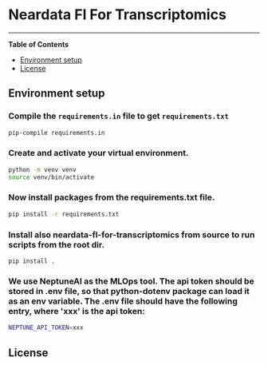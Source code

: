 # Neardata Fl For Transcriptomics
-----

**Table of Contents**

- [Environment setup](#env-setup)
- [License](#license)

## Environment setup
### Compile the ```requirements.in``` file to get ```requirements.txt```
```bash
pip-compile requirements.in
```
### Create and activate your virtual environment.
```bash
python -m venv venv
source venv/bin/activate
```
### Now install packages from the requirements.txt file.
```bash
pip install -r requirements.txt
```
### Install also neardata-fl-for-transcriptomics from source to run scripts from the root dir.
```
pip install .
```
### We use NeptuneAI as the MLOps tool. The api token should be stored in .env file, so that python-dotenv package can load it as an env variable. The .env file should have the following entry, where 'xxx' is the api token:
```bash
NEPTUNE_API_TOKEN=xxx
```
## License


